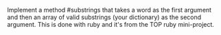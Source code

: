 Implement a method #substrings that takes a word as the first argument and then an array of valid substrings (your dictionary) as the second argument.
This is done with ruby and it's from the TOP ruby mini-project.
